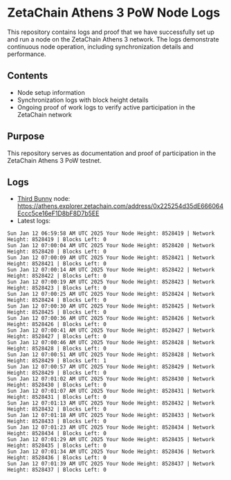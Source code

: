 # ZetaChain Athens 3 PoW Node Logs
This repository contains logs and proof that we have successfully set up and run a node on the ZetaChain Athens 3 network. The logs demonstrate continuous node operation, including synchronization details and performance.

## Contents
- Node setup information
- Synchronization logs with block height details
- Ongoing proof of work logs to verify active participation in the ZetaChain network

## Purpose
This repository serves as documentation and proof of participation in the ZetaChain Athens 3 PoW testnet.

## Logs

- [Third Bunny](https://thirdbunny.xyz/) node: https://athens.explorer.zetachain.com/address/0x225254d35dE666064Eccc5ce16eF1D8bF8D7b5EE
- Latest logs:
```
Sun Jan 12 06:59:58 AM UTC 2025 Your Node Height: 8528419 | Network Height: 8528419 | Blocks Left: 0
Sun Jan 12 07:00:04 AM UTC 2025 Your Node Height: 8528420 | Network Height: 8528420 | Blocks Left: 0
Sun Jan 12 07:00:09 AM UTC 2025 Your Node Height: 8528421 | Network Height: 8528421 | Blocks Left: 0
Sun Jan 12 07:00:14 AM UTC 2025 Your Node Height: 8528422 | Network Height: 8528422 | Blocks Left: 0
Sun Jan 12 07:00:19 AM UTC 2025 Your Node Height: 8528423 | Network Height: 8528423 | Blocks Left: 0
Sun Jan 12 07:00:25 AM UTC 2025 Your Node Height: 8528424 | Network Height: 8528424 | Blocks Left: 0
Sun Jan 12 07:00:30 AM UTC 2025 Your Node Height: 8528425 | Network Height: 8528425 | Blocks Left: 0
Sun Jan 12 07:00:36 AM UTC 2025 Your Node Height: 8528426 | Network Height: 8528426 | Blocks Left: 0
Sun Jan 12 07:00:41 AM UTC 2025 Your Node Height: 8528427 | Network Height: 8528427 | Blocks Left: 0
Sun Jan 12 07:00:46 AM UTC 2025 Your Node Height: 8528428 | Network Height: 8528428 | Blocks Left: 0
Sun Jan 12 07:00:51 AM UTC 2025 Your Node Height: 8528428 | Network Height: 8528429 | Blocks Left: 1
Sun Jan 12 07:00:57 AM UTC 2025 Your Node Height: 8528429 | Network Height: 8528429 | Blocks Left: 0
Sun Jan 12 07:01:02 AM UTC 2025 Your Node Height: 8528430 | Network Height: 8528430 | Blocks Left: 0
Sun Jan 12 07:01:07 AM UTC 2025 Your Node Height: 8528431 | Network Height: 8528431 | Blocks Left: 0
Sun Jan 12 07:01:13 AM UTC 2025 Your Node Height: 8528432 | Network Height: 8528432 | Blocks Left: 0
Sun Jan 12 07:01:18 AM UTC 2025 Your Node Height: 8528433 | Network Height: 8528433 | Blocks Left: 0
Sun Jan 12 07:01:23 AM UTC 2025 Your Node Height: 8528434 | Network Height: 8528434 | Blocks Left: 0
Sun Jan 12 07:01:29 AM UTC 2025 Your Node Height: 8528435 | Network Height: 8528435 | Blocks Left: 0
Sun Jan 12 07:01:34 AM UTC 2025 Your Node Height: 8528436 | Network Height: 8528436 | Blocks Left: 0
Sun Jan 12 07:01:39 AM UTC 2025 Your Node Height: 8528437 | Network Height: 8528437 | Blocks Left: 0
```
